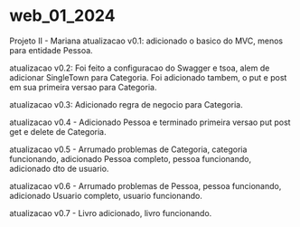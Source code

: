 # web_01_2024
Projeto II - Mariana
atualizacao v0.1: adicionado o basico do MVC, menos para entidade Pessoa.

atualizacao v0.2: Foi feito a configuracao do Swagger e tsoa, alem de adicionar SingleTown para Categoria. Foi adicionado tambem, o put e post em sua primeira versao para Categoria.

atualizacao v0.3: Adicionado regra de negocio para Categoria.

atualizacao v0.4 - Adicionado Pessoa e terminado primeira versao put post get e delete de Categoria.

atualizacao v0.5 - Arrumado problemas de Categoria, categoria funcionando, adicionado Pessoa completo, pessoa funcionando, adicionado dto de usuario.

atualizacao v0.6 - Arrumado problemas de Pessoa, pessoa funcionando, adicionado Usuario completo, usuario funcionando.

atualizacao v0.7 - Livro adicionado, livro funcionando.